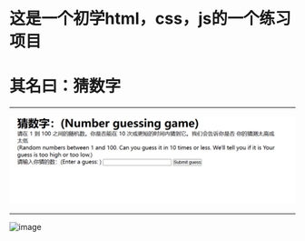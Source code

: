 # 这是一个初学html，css，js的一个练习项目
# 其名曰：猜数字
***
![](image-1.png)
***
![image](https://github.com/AngleSide/-/assets/76690995/bf5a6628-4017-4c58-b6cd-a105e3660269)
